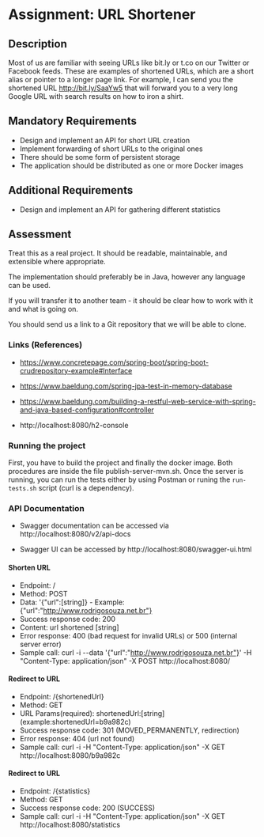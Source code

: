 # Assignment: URL Shortener

## Description

Most of us are familiar with seeing URLs like bit.ly or t.co on our Twitter or Facebook feeds. These are examples of shortened URLs, which are a short alias or pointer to a longer page link. For example, I can send you the shortened URL http://bit.ly/SaaYw5 that will forward you to a very long Google URL with search results on how to iron a shirt.

## Mandatory Requirements

- Design and implement an API for short URL creation
- Implement forwarding of short URLs to the original ones
- There should be some form of persistent storage
- The application should be distributed as one or more Docker images

## Additional Requirements

- Design and implement an API for gathering different statistics

## Assessment

Treat this as a real project. It should be readable, maintainable, and extensible where appropriate.

The implementation should preferably be in Java, however any language can be used.

If you will transfer it to another team - it should be clear how to work with it and what is going on.

You should send us a link to a Git repository that we will be able to clone.

### Links (References)

- https://www.concretepage.com/spring-boot/spring-boot-crudrepository-example#Interface
- https://www.baeldung.com/spring-jpa-test-in-memory-database
- https://www.baeldung.com/building-a-restful-web-service-with-spring-and-java-based-configuration#controller

- http://localhost:8080/h2-console

### Running the project

First, you have to build the project and finally the docker image. Both procedures are inside the file publish-server-mvn.sh. Once the server is running, you can run the tests either by using Postman or runing the `run-tests.sh` script (curl is a dependency). 

### API Documentation

- Swagger documentation can be accessed via  http://localhost:8080/v2/api-docs

- Swagger UI can be accessed by http://localhost:8080/swagger-ui.html


#### Shorten URL
- Endpoint: /
- Method: POST
- Data: '{"url":[string]} - Example: {"url":"http://www.rodrigosouza.net.br"}
- Success response code: 200
- Content: url shortened [string]
- Error response: 400 (bad request for invalid URLs) or 500 (internal server error)
- Sample call:  curl -i --data '{"url":"http://www.rodrigosouza.net.br"}' -H "Content-Type: application/json" -X POST http://localhost:8080/


#### Redirect to URL
- Endpoint: /{shortenedUrl}
- Method: GET
- URL Params(required): shortenedUrl:[string] (example:shortenedUrl=b9a982c) 
- Success response code: 301 (MOVED_PERMANENTLY, redirection)
- Error response: 404 (url not found)
- Sample call:  curl -i -H "Content-Type: application/json" -X GET http://localhost:8080/b9a982c


#### Redirect to URL
- Endpoint: /{statistics}
- Method: GET
- Success response code: 200 (SUCCESS)
- Sample call:  curl -i -H "Content-Type: application/json" -X GET http://localhost:8080/statistics


